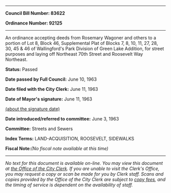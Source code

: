 

********

**Council Bill Number: 83622**
   
**Ordinance Number: 92125**
********

 An ordinance accepting deeds from Rosemary Wagoner and others to a portion of Lot 8, Block 46, Supplemental Plat of Blocks 7, 8, 10, 11, 27, 28, 30, 45 & 46 of Wallingford's Park Division of Green Lake Addition, for street purposes and laying off Northeast 70th Street and Roosevelt Way Northeast.

**Status:** Passed
   
**Date passed by Full Council:** June 10, 1963
   
**Date filed with the City Clerk:** June 11, 1963
   
**Date of Mayor's signature:** June 11, 1963
   
[(about the signature date)](/~public/approvaldate.htm)
   
   
   
**Date introduced/referred to committee:** June 3, 1963
   
**Committee:** Streets and Sewers
   
   
**Index Terms:** LAND-ACQUISITION, ROOSEVELT, SIDEWALKS

**Fiscal Note:**_(No fiscal note available at this time)_
********

_No text for this document is available on-line. You may view this document at [the Office of the City Clerk](http://www.seattle.gov/leg/clerk/contactUs.htm). If you are unable to visit the Clerk's Office, you may request a copy or scan be made for you by Clerk staff. Scans and copies provided by the Office of the City Clerk are subject to [copy fees](http://clerk.seattle.gov/~public/clerkfees.htm), and the timing of service is dependent on the availability of staff._

